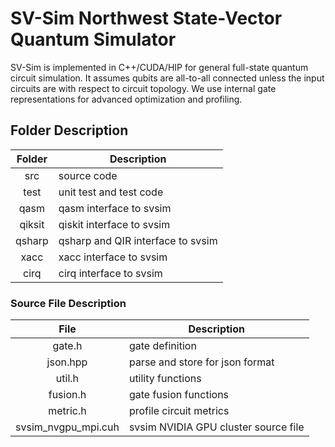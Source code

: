 # SV-Sim Northwest State-Vector Quantum Simulator

SV-Sim is implemented in C++/CUDA/HIP for general full-state quantum circuit simulation. It assumes qubits are all-to-all connected unless the input circuits are with respect to circuit topology. We use internal gate representations for advanced optimization and profiling.

## Folder Description 
|  Folder  | Description |
|:-------: | ----------- |
| src      | source code |
| test     | unit test and test code |
| qasm     | qasm interface to svsim |
| qiksit   | qiskit interface to svsim |
| qsharp   | qsharp and QIR interface to svsim |
| xacc     | xacc interface to svsim |
| cirq     | cirq interface to svsim |

### Source File Description

|  File  | Description |
|:-----: | ----------- |
| gate.h | gate definition |  
| json.hpp | parse and store for json format |
| util.h | utility functions |
| fusion.h | gate fusion functions |
| metric.h | profile circuit metrics |
| svsim_nvgpu_mpi.cuh | svsim NVIDIA GPU cluster source file |

